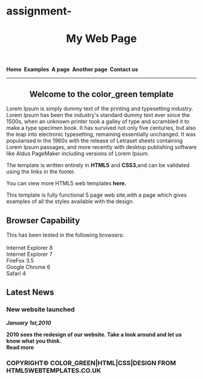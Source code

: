# assignment-
<!doctype html>
<html>
  <head>
    <meta charset="UTF-8">
    <meta name="author" content="Arnav">
    <title>My Web Page</title>
  </head>
  <body>
    <header>
      <h1 align="center" font-style="cursive">My Web Page</h1>
    </header>
    <nav>
      <b>Home&nbsp;&nbsp;Examples&nbsp;&nbsp;A page&nbsp;&nbsp;Another page&nbsp;&nbsp;Contact us</b>
    </nav>
    <hr>
    <main>
      <section>
        <h2 align="center">Welcome to the color_green template</h2>
        <p>
          Lorem Ipsum is simply dummy text of the printing and typesetting industry. Lorem Ipsum has been the industry's standard dummy text ever since the 1500s, when an unknown printer took a galley of type and scrambled it to make a type specimen book. It has survived not only five centuries, but also the leap into electronic typesetting, remaining essentially unchanged. It was popularised in the 1960s with the release of Letraset sheets containing Lorem Ipsum passages, and more recently with desktop publishing software like Aldus PageMaker including versions of Lorem Ipsum.
        </p>
      </section>
      <section>
        <p>
          The template is written entirely in <b>HTML5</b> and <b>CSS3</b>,and can be validated using the links in the footer.
        </p>
      </section>
      <section>
        <p>
          You can view more HTML5 web templates <b>here.</b>
        </p>
      </section>
      <section>
        <p>
          This template is fully functional 5 page web site,with a page which gives examples of all the styles available with the design.
        </p>
      </section>
      <section>
        <h2>Browser Capability</h2>
        This has been tested in the following browsers:
        <br><br>
        Internet Explorer 8<br>
        Internet Explorer 7<br>
        FireFox 3.5<br>
        Google Chrome 6<br>
        Safari 4<br>
      </section>
    </main>
    <aside>
      <h1>Latest News</h1>
      <h3><b>New website launched</b></h3>
      <b><i>January 1st,2010</i></b>
      <p>
        <b>2010 sees the redesign of our website. Take a look around and let us know what you think.<br>Read more</b>  
      </p>
    </aside>
    <footer>
      <h3><b>COPYRIGHT&copy; COLOR_GREEN|HTML|CSS|DESIGN FROM HTML5WEBTEMPLATES.CO.UK</b></h3>
    </footer>
  </body>
</html>
